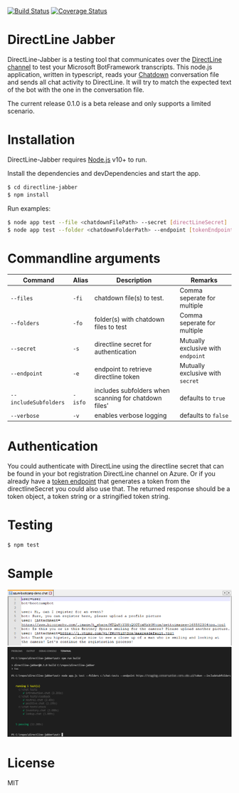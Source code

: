 [![Build Status](https://travis-ci.com/jvanderbiest/directline-jabber.svg?branch=master)](https://travis-ci.com/jvanderbiest/directline-jabber) [![Coverage Status](https://coveralls.io/repos/github/jvanderbiest/directline-jabber/badge.svg?branch=master)](https://coveralls.io/github/jvanderbiest/directline-jabber?branch=master)

# DirectLine Jabber
DirectLine-Jabber is a testing tool that communicates over the [DirectLine channel](https://docs.microsoft.com/en-us/azure/bot-service/bot-service-channel-connect-directline?view=azure-bot-service-4.0) to test your Microsoft BotFramework transcripts.
This node.js application, written in typescript, reads your [Chatdown](https://github.com/Microsoft/botbuilder-tools/tree/master/packages/Chatdown) conversation file and sends all chat activity to DirectLine. It will try to match the expected text of the bot with the one in the conversation file. 

The current release 0.1.0 is a beta release and only supports a limited scenario.

# Installation
DirectLine-Jabber requires [Node.js](https://nodejs.org/) v10+ to run.

Install the dependencies and devDependencies and start the app.

```sh
$ cd directline-jabber
$ npm install
```

Run examples:
```sh
$ node app test --file <chatdownFilePath> --secret [directLineSecret] 
$ node app test --folder <chatdownFolderPath> --endpoint [tokenEndpoint] 
```

# Commandline arguments
| Command | Alias | Description | Remarks
| --- | --- | --- | --- |
| `--files` | `-fi` | chatdown file(s) to test. | Comma seperate for multiple
| `--folders` | `-fo` | folder(s) with chatdown files to test | Comma seperate for multiple
| `--secret` | `-s` | directline secret for authentication | Mutually exclusive with `endpoint`
| `--endpoint` | `-e` | endpoint to retrieve directline token | Mutually exclusive with `secret`
| `--includeSubfolders` | `-isfo` | includes subfolders when scanning for chatdown files' | defaults to `true`
| `--verbose` | `-v` | enables verbose logging | defaults to `false`

# Authentication
You could authenticate with DirectLine using the directline secret that can be found in your bot registration DirectLine channel on Azure. Or if you already have a [token endpoint](https://docs.microsoft.com/en-us/azure/bot-service/rest-api/bot-framework-rest-direct-line-3-0-authentication?view=azure-bot-service-4.0) that generates a token from the directlineSecret you could also use that. The returned response should be a token object, a token string or a stringified token string.

# Testing
```sh
$ npm test
```

# Sample
![DirectLine-Jabber Chatdown example](/docs/screenshots/chatdown-conversation.png?raw=true "Chatdown conversation")
![DirectLine-Jabber in action](/docs/screenshots/cmd-directline-jabber.png?raw=true "Command Line")

# License
MIT